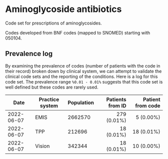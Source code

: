 # Aminoglycoside antibiotics

Code set for prescriptions of aminoglycosides.

Codes developed from BNF codes (mapped to SNOMED) starting with 050104.

## Prevalence log

By examining the prevalence of codes (number of patients with the code in their record) broken down by clinical system, we can attempt to validate the clinical code sets and the reporting of the conditions. 
Here is a log for this code set. The prevalence range `%0.01 - 0.01%` suggests that this code set is well defined but these codes are rarely used.


| Date       | Practice system | Population | Patients from ID | Patient from code |
| ---------- | --------------- | ---------- | ---------------: | ----------------: |
| 2022-06-07 | EMIS            | 2662570    |    279 (0.01%)   |       5 (0.00%)   |
| 2022-06-07 | TPP             | 212696     |     18 (0.01%)   |      18 (0.01%)   |
| 2022-06-07 | Vision          | 342344     |     18 (0.01%)   |      10 (0.00%)   |